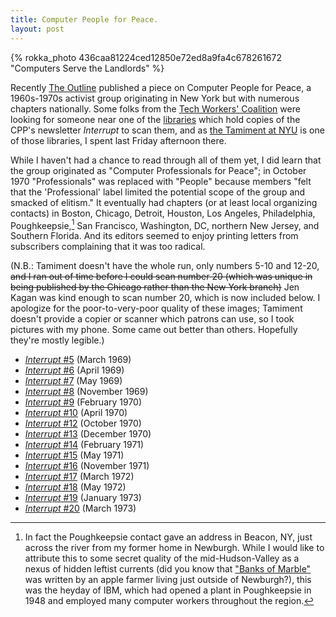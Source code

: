 ```yaml
---
title: Computer People for Peace.
layout: post
---
```


<style> a.thumbnail img { border: 3px solid gray } </style>

{% rokka_photo 436caa81224ced12850e72ed8a9fa4c678261672 "Computers Serve the Landlords" %}

Recently [The
Outline](https://theoutline.com/post/4029/computer-people-for-peace-history)
published a piece on Computer People for Peace, a 1960s-1970s activist
group originating in New York but with numerous chapters
nationally. Some folks from the [Tech Workers'
Coalition](https://www.techworkerscoalition.org/) were looking for
someone near one of the
[libraries](https://www.worldcat.org/title/interrupt-newsletter-of-computer-people-for-peace/oclc/13143528&referer=brief_results)
which hold copies of the CPP's newsletter _Interrupt_ to scan them,
and as
[the Tamiment at NYU](https://library.nyu.edu/locations/the-tamiment-library-robert-f-wagner-labor-archives/)
is one of those libraries, I spent last Friday afternoon there.

While I haven't had a chance to read through all of them yet, I did
learn that the group originated as "Computer Professionals for Peace";
in October 1970 "Professionals" was replaced with "People" because
members "felt that the 'Professional' label limited the potential
scope of the group and smacked of elitism." It eventually had chapters
(or at least local organizing contacts) in Boston, Chicago, Detroit,
Houston, Los Angeles, Philadelphia, Poughkeepsie,[^1] San Francisco,
Washington, DC, northern New Jersey, and Southern Florida. And its
editors seemed to enjoy printing letters from subscribers complaining
that it was too radical.

(N.B.: Tamiment doesn't have the whole run, only numbers 5-10 and
12-20, ~~and I ran out of time before I could scan number 20 (which
was unique in being published by the Chicago rather than the New York
branch)~~ Jen Kagan was kind enough to scan number 20, which is now
included below. I apologize for the poor-to-very-poor quality of these
images; Tamiment doesn't provide a copier or scanner which patrons can
use, so I took pictures with my phone. Some came out better than
others. Hopefully they're mostly legible.)

- [_Interrupt_ #5](/pdfs/interrupt-5.pdf) (March 1969)
- [_Interrupt_ #6](/pdfs/interrupt-6.pdf) (April 1969)
- [_Interrupt_ #7](/pdfs/interrupt-7.pdf) (May 1969)
- [_Interrupt_ #8](/pdfs/interrupt-8.pdf) (November 1969)
- [_Interrupt_ #9](/pdfs/interrupt-9.pdf) (February 1970)
- [_Interrupt_ #10](/pdfs/interrupt-10.pdf) (April 1970)
- [_Interrupt_ #12](/pdfs/interrupt-12.pdf) (October 1970)
- [_Interrupt_ #13](/pdfs/interrupt-13.pdf) (December 1970)
- [_Interrupt_ #14](/pdfs/interrupt-14.pdf) (February 1971)
- [_Interrupt_ #15](/pdfs/interrupt-15.pdf) (May 1971)
- [_Interrupt_ #16](/pdfs/interrupt-16.pdf) (November 1971)
- [_Interrupt_ #17](/pdfs/interrupt-17.pdf) (March 1972)
- [_Interrupt_ #18](/pdfs/interrupt-18.pdf) (May 1972)
- [_Interrupt_ #19](/pdfs/interrupt-19.pdf) (January 1973)
- [_Interrupt_ #20](/pdfs/interrupt-20.pdf) (March 1973)

[^1]: In fact the Poughkeepsie contact gave an address in Beacon, NY, just across the river from my former home in Newburgh. While I would like to attribute this to some secret quality of the mid-Hudson-Valley as a nexus of hidden leftist currents (did you know that ["Banks of Marble"](https://www.youtube.com/watch?v=x-o3CJytIPE) was written by an apple farmer living just outside of Newburgh?), this was the heyday of IBM, which had opened a plant in Poughkeepsie in 1948 and employed many computer workers throughout the region.